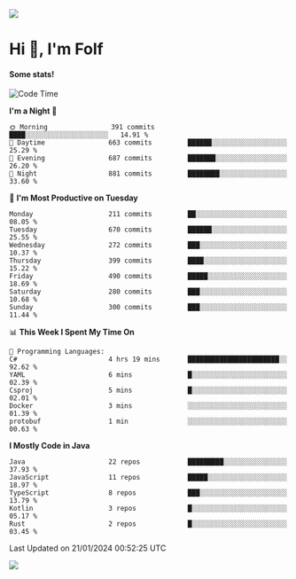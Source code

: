 <img src="https://komarev.com/ghpvc/?username=itsfolf"/>
<h1>Hi 👋, I'm Folf</h1>


#### Some stats!
<!--START_SECTION:waka-->
![Code Time](http://img.shields.io/badge/Code%20Time-2%2C097%20hrs%2044%20mins-blue)

**I'm a Night 🦉** 

```text
🌞 Morning                391 commits         ████░░░░░░░░░░░░░░░░░░░░░   14.91 % 
🌆 Daytime                663 commits         ██████░░░░░░░░░░░░░░░░░░░   25.29 % 
🌃 Evening                687 commits         ███████░░░░░░░░░░░░░░░░░░   26.20 % 
🌙 Night                  881 commits         ████████░░░░░░░░░░░░░░░░░   33.60 % 
```
📅 **I'm Most Productive on Tuesday** 

```text
Monday                   211 commits         ██░░░░░░░░░░░░░░░░░░░░░░░   08.05 % 
Tuesday                  670 commits         ██████░░░░░░░░░░░░░░░░░░░   25.55 % 
Wednesday                272 commits         ███░░░░░░░░░░░░░░░░░░░░░░   10.37 % 
Thursday                 399 commits         ████░░░░░░░░░░░░░░░░░░░░░   15.22 % 
Friday                   490 commits         █████░░░░░░░░░░░░░░░░░░░░   18.69 % 
Saturday                 280 commits         ███░░░░░░░░░░░░░░░░░░░░░░   10.68 % 
Sunday                   300 commits         ███░░░░░░░░░░░░░░░░░░░░░░   11.44 % 
```


📊 **This Week I Spent My Time On** 

```text
💬 Programming Languages: 
C#                       4 hrs 19 mins       ███████████████████████░░   92.62 % 
YAML                     6 mins              █░░░░░░░░░░░░░░░░░░░░░░░░   02.39 % 
Csproj                   5 mins              █░░░░░░░░░░░░░░░░░░░░░░░░   02.01 % 
Docker                   3 mins              ░░░░░░░░░░░░░░░░░░░░░░░░░   01.39 % 
protobuf                 1 min               ░░░░░░░░░░░░░░░░░░░░░░░░░   00.63 % 
```

**I Mostly Code in Java** 

```text
Java                     22 repos            █████████░░░░░░░░░░░░░░░░   37.93 % 
JavaScript               11 repos            █████░░░░░░░░░░░░░░░░░░░░   18.97 % 
TypeScript               8 repos             ███░░░░░░░░░░░░░░░░░░░░░░   13.79 % 
Kotlin                   3 repos             █░░░░░░░░░░░░░░░░░░░░░░░░   05.17 % 
Rust                     2 repos             █░░░░░░░░░░░░░░░░░░░░░░░░   03.45 % 
```




 Last Updated on 21/01/2024 00:52:25 UTC
<!--END_SECTION:waka-->
<a src="https://discord.com/users/1090088995976925305"><img src="https://lanyard-profile-readme.vercel.app/api/1090088995976925305"/></a></td> 
